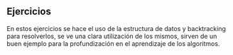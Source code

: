 ## Ejercicios
En estos ejercicios se hace el uso de la estructura de datos y backtracking
para resolverlos, se ve una clara utilización de los mismos, sirven de un buen ejemplo
para la profundización en el aprendizaje de los algoritmos.
